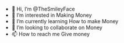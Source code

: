 - 👋 Hi, I’m @TheSmileyFace
- 👀 I’m interested in Making Money
- 🌱 I’m currently learning How to make Money
- 💞️ I’m looking to collaborate on Money
- 📫 How to reach me Give money

<!---
TheSmileyFace/TheSmileyFace is a ✨ special ✨ repository because its `README.md` (this file) appears on your GitHub profile.
You can click the Preview link to take a look at your changes.
--->
